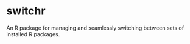 switchr
=======

An R package for managing and seamlessly switching between sets of installed R packages.
